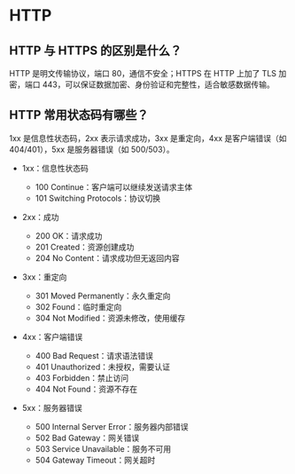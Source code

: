 # HTTP

## HTTP 与 HTTPS 的区别是什么？

HTTP 是明文传输协议，端口 80，通信不安全；HTTPS 在 HTTP 上加了 TLS 加密，端口 443，可以保证数据加密、身份验证和完整性，适合敏感数据传输。

## HTTP 常用状态码有哪些？

1xx 是信息性状态码，2xx 表示请求成功，3xx 是重定向，4xx 是客户端错误（如 404/401），5xx 是服务器错误（如 500/503）。

* 1xx：信息性状态码
  * 100 Continue：客户端可以继续发送请求主体
  * 101 Switching Protocols：协议切换

* 2xx：成功
  * 200 OK：请求成功
  * 201 Created：资源创建成功
  * 204 No Content：请求成功但无返回内容

* 3xx：重定向
  * 301 Moved Permanently：永久重定向
  * 302 Found：临时重定向
  * 304 Not Modified：资源未修改，使用缓存

* 4xx：客户端错误
  * 400 Bad Request：请求语法错误
  * 401 Unauthorized：未授权，需要认证
  * 403 Forbidden：禁止访问
  * 404 Not Found：资源不存在

* 5xx：服务器错误
  * 500 Internal Server Error：服务器内部错误
  * 502 Bad Gateway：网关错误
  * 503 Service Unavailable：服务不可用
  * 504 Gateway Timeout：网关超时

















